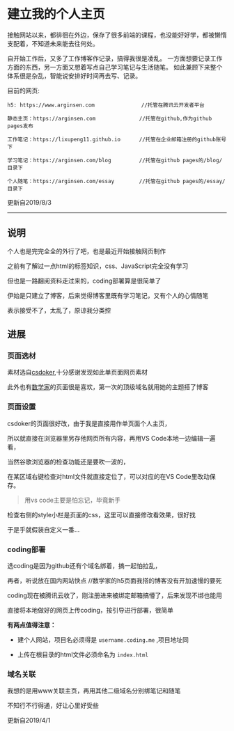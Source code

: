 # 建立我的个人主页

接触网站以来，都徘徊在外边，保存了很多前端的课程，也没能好好学，都被懒惰支配着，不知道未来能去往何处。

自开始工作后，又多了工作博客作记录，搞得我很是凌乱。
一方面想要记录工作方面的东西，另一方面又想着写点自己学习笔记与生活随笔。
如此兼顾下来整个体系很是杂乱，智能说安排好时间再去写、记录。

目前的网页:
```
h5: https://www.arginsen.com               //托管在腾讯云开发者平台

静态主页：https://arginsen.com              //托管在github,作为github pages发布

工作笔记：https://lixupeng11.github.io      //托管在企业邮箱注册的github账号下

学习笔记：https://arginsen.com/blog         //托管在github pages的/blog/目录下

个人随笔：https://arginsen.com/essay        //托管在github pages的/essay/目录下
```

更新自2019/8/3

---

## 说明

个人也是完完全全的外行了吧，也是最近开始接触网页制作

之前有了解过一点html的标签知识，css、JavaScript完全没有学习

但也是一路翻阅资料走过来的，coding部署算是很简单了

伊始是只建立了博客，后来觉得博客里既有学习笔记，又有个人的心情随笔

表示接受不了，太乱了，原谅我分类控

## 进展

### 页面选材

素材选自[csdoker](https://csdoker.com/),十分感谢发现如此单页面网页素材

此外也有[数学家](https://zhwangart.github.io/)的页面很是喜欢，第一次的顶级域名就用她的主题搭了博客

### 页面设置

csdoker的页面很好改，由于我是直接用作单页面个人主页，

所以就直接在浏览器里另存他网页所有内容，再用VS Code本地一边编辑一遍看，

当然谷歌浏览器的检查功能还是要吹一波的，

在某区域右键检查对html文件就直接定位了，可以对应的在VS Code里改动保存。

>用vs code主要是怕忘记，毕竟新手

检查右侧的style小栏是页面的css，这里可以直接修改看效果，很好找

于是乎就假装自定义一番...

### coding部署

选coding是因为github还有个域名绑着，搞一起怕拉乱，

再者，听说放在国内网站快点  //数学家的h5页面我搭的博客没有开加速慢的要死

coding现在被腾讯云收了，刚注册进来被绑定邮箱搞懵了，后来发现不绑也能用

直接将本地做好的网页上传coding，按引导进行部署，很简单

**有两点值得注意：**

+ 建个人网站，项目名必须得是 `username.coding.me` ,项目地址同

+ 上传在根目录的html文件必须命名为 `index.html`

### 域名关联

我想的是用www关联主页，再用其他二级域名分别绑笔记和随笔

不知行不行得通，好让心里好受些

更新自2019/4/1

